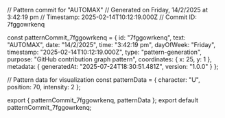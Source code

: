 // Pattern commit for "AUTOMAX"
// Generated on Friday, 14/2/2025 at 3:42:19 pm
// Timestamp: 2025-02-14T10:12:19.000Z
// Commit ID: 7fggowrkenq

const patternCommit_7fggowrkenq = {
  id: "7fggowrkenq",
  text: "AUTOMAX",
  date: "14/2/2025",
  time: "3:42:19 pm",
  dayOfWeek: "Friday",
  timestamp: "2025-02-14T10:12:19.000Z",
  type: "pattern-generation",
  purpose: "GitHub contribution graph pattern",
  coordinates: {
    x: 25,
    y: 1
  },
  metadata: {
    generatedAt: "2025-07-24T18:30:51.481Z",
    version: "1.0.0"
  }
};

// Pattern data for visualization
const patternData = {
  character: "U",
  position: 70,
  intensity: 2
};

export { patternCommit_7fggowrkenq, patternData };
export default patternCommit_7fggowrkenq;
